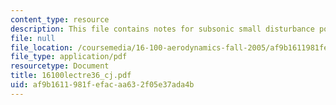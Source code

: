 ```yaml
---
content_type: resource
description: This file contains notes for subsonic small disturbance potential flow.
file: null
file_location: /coursemedia/16-100-aerodynamics-fall-2005/af9b1611981fefacaa632f05e37ada4b_16100lectre36_cj.pdf
file_type: application/pdf
resourcetype: Document
title: 16100lectre36_cj.pdf
uid: af9b1611-981f-efac-aa63-2f05e37ada4b
---
```


